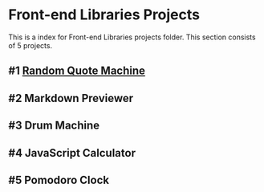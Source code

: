 # Front-end Libraries Projects
This is a index for Front-end Libraries projects folder. This section consists of 5 projects.
## #1 [Random Quote Machine](/front-end-libraries/random-quote-machine/)
## #2 Markdown Previewer
## #3 Drum Machine
## #4 JavaScript Calculator
## #5 Pomodoro Clock